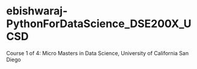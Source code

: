 # ebishwaraj-PythonForDataScience_DSE200X_UCSD
Course 1 of 4: Micro Masters in Data Science, University of California San Diego
